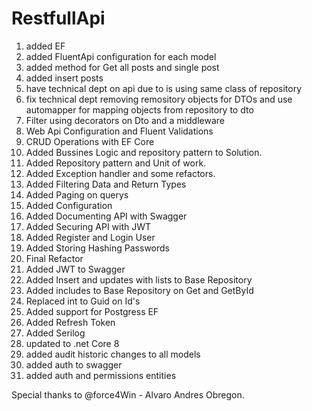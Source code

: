 # RestfullApi

1. added EF
2. added FluentApi configuration for each model
3. added method for Get all posts and single post
4. added insert posts
5. have technical dept on api due to is using same class of repository
6. fix technical dept removing remository objects for DTOs and use automapper for mapping objects from repository to dto
7. Filter using decorators on Dto and a middleware 
8. Web Api Configuration and Fluent Validations
9. CRUD Operations with EF Core
10. Added Bussines Logic and repository pattern to Solution.
11. Added Repository pattern and Unit of work.
12. Added Exception handler and some refactors.
13. Added Filtering Data and Return Types
14. Added Paging on querys
15. Added Configuration
16. Added Documenting API with Swagger
17. Added Securing API with JWT
18. Added Register and Login User
19. Added Storing Hashing Passwords
20. Final Refactor
21. Added JWT to Swagger
22. Added Insert and updates with lists to Base Repository
23. Added includes to Base Repository on Get and GetById
24. Replaced int to Guid on Id's
25. Added support for Postgress EF
26. Added Refresh Token
27. Added Serilog
28. updated to .net Core 8
29. added audit historic changes to all models
30. added auth to swagger
31. added auth and permissions entities

Special thanks to 
@force4Win - Alvaro Andres Obregon.